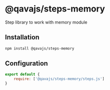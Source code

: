 # @qavajs/steps-memory
Step library to work with memory module

## Installation

```bash
npm install @qavajs/steps-memory
```

## Configuration

```javascript
export default {
    require: ['@qavajs/steps-memory/steps.js']
}
```
